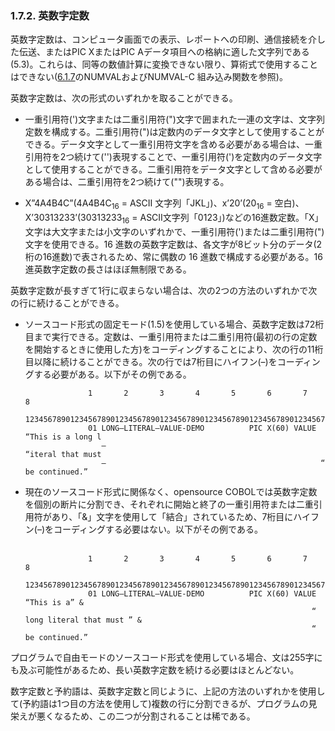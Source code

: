 ### 1.7.2. 英数字定数

英数字定数は、コンピュータ画面での表示、レポートへの印刷、通信接続を介した伝送、またはPIC XまたはPIC Aデータ項目への格納に適した文字列である(5.3)。これらは、同等の数値計算に変換できない限り、算術式で使用することはできない([6.1.7](6-1-7.md)のNUMVALおよびNUMVAL-C 組み込み関数を参照)。

英数字定数は、次の形式のいずれかを取ることができる。

- 一重引用符(')文字または二重引用符(")文字で囲まれた一連の文字は、文字列定数を構成する。二重引用符(")は定数内のデータ文字として使用することができる。データ文字として一重引用符文字を含める必要がある場合は、一重引用符を2つ続けて('')表現することで、一重引用符(')を定数内のデータ文字として使用することができる。二重引用符をデータ文字として含める必要がある場合は、二重引用符を2つ続けて("")表現する。

- X”4A4B4C”(4A4B4C<sub>16</sub> = ASCII 文字列「JKL」)、x’20’(20<sub>16</sub> = 空白)、X’30313233’(30313233<sub>16</sub> = ASCII文字列「0123」)などの16進数定数。「X」文字は大文字または小文字のいずれかで、一重引用符(')または二重引用符(")文字を使用できる。16 進数の英数字定数は、各文字が8ビット分のデータ(2桁の16進数)で表されるため、常に偶数の 16 進数で構成する必要がある。16 進英数字定数の長さはほぼ無制限である。

英数字定数が長すぎて1行に収まらない場合は、次の2つの方法のいずれかで次の行に続けることができる。

- ソースコード形式の固定モード(1.5)を使用している場合、英数字定数は72桁目まで実行できる。定数は、一重引用符または二重引用符(最初の行の定数を開始するときに使用した方)をコーディングすることにより、次の行の11桁目以降に続けることができる。次の行では7桁目にハイフン(–)をコーディングする必要がある。以下がその例である。

                    1       2       3       4       5       6       7       8
            12345678901234567890123456789012345678901234567890123456789012345678901234567890
                    01 LONG–LITERAL–VALUE-DEMO          PIC X(60) VALUE “This is a long l
                       –                                                “iteral that must
                       –                                                “ be continued.”


- 現在のソースコード形式に関係なく、opensource COBOLでは英数字定数を個別の断片に分割でき、それぞれに開始と終了の一重引用符または二重引用符があり、「&」文字を使用して「結合」されているため、7桁目にハイフン(–)をコーディングする必要はない。以下がその例である。<br><br>

                    1       2       3       4       5       6       7       8
            12345678901234567890123456789012345678901234567890123456789012345678901234567890
                    01 LONG–LITERAL–VALUE-DEMO          PIC X(60) VALUE “This is a” &
                                                                      “ long literal that must ” &
                                                                      “ be continued.”


プログラムで自由モードのソースコード形式を使用している場合、文は255字にも及ぶ可能性があるため、長い英数字定数を続ける必要はほとんどない。

数字定数と予約語は、英数字定数と同じように、上記の方法のいずれかを使用して(予約語は1つ目の方法を使用して)複数の行に分割できるが、プログラムの見栄えが悪くなるため、この二つが分割されることは稀である。
